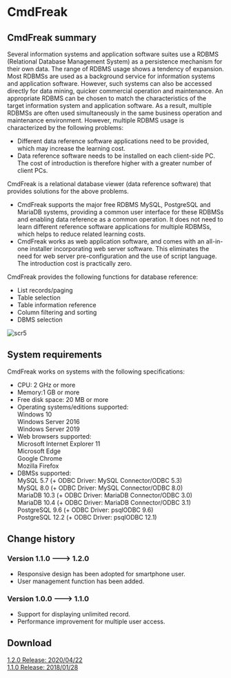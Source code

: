 # CmdFreak

## CmdFreak summary
Several information systems and application software suites use a RDBMS (Relational Database Management System) as a persistence mechanism for their own data. The range of RDBMS usage shows a tendency of expansion. Most RDBMSs are used as a background service for information systems and application software. However, such systems can also be accessed directly for data mining, quicker commercial operation and maintenance. An appropriate RDBMS can be chosen to match the characteristics of the target information system and application software. As a result, multiple RDBMSs are often used simultaneously in the same business operation and maintenance environment. However, multiple RDBMS usage is characterized by the following problems: 

- Different data reference software applications need to be provided, which may increase the learning cost.
- Data reference software needs to be installed on each client-side PC. The cost of introduction is therefore higher with a greater number of client PCs.

CmdFreak is a relational database viewer (data reference software) that provides solutions for the above problems. 

- CmdFreak supports the major free RDBMS MySQL, PostgreSQL and MariaDB systems, providing a common user interface for these RDBMSs and enabling data reference as a common operation. It does not need to learn different reference software applications for multiple RDBMSs, which helps to reduce related learning costs.
- CmdFreak works as web application software, and comes with an all-in-one installer incorporating web server software. This eliminates the need for web server pre-configuration and the use of script language. The introduction cost is practically zero.

CmdFreak provides the following functions for database reference: 

- List records/paging
- Table selection
- Table information reference
- Column filtering and sorting
- DBMS selection

![scr5](https://user-images.githubusercontent.com/4883168/80087693-6ee03f00-8596-11ea-9c9c-d9fece120257.png)

## System requirements
CmdFreak works on systems with the following specifications: 

- CPU: 2 GHz or more  
- Memory:1 GB or more  
- Free disk space: 20 MB or more  
- Operating systems/editions supported:  
  Windows 10  
  Windows Server 2016  
  Windows Server 2019  
- Web browsers supported:  
  Microsoft Internet Explorer 11  
  Microsoft Edge  
  Google Chrome  
  Mozilla Firefox  
- DBMSs supported:  
  MySQL 5.7 (+ ODBC Driver: MySQL Connector/ODBC 5.3)  
  MySQL 8.0 (+ ODBC Driver: MySQL Connector/ODBC 8.0)  
  MariaDB 10.3 (+ ODBC Driver: MariaDB Connector/ODBC 3.0)  
  MariaDB 10.4 (+ ODBC Driver: MariaDB Connector/ODBC 3.1)  
  PostgreSQL 9.6 (+ ODBC Driver: psqlODBC 9.6)  
  PostgreSQL 12.2 (+ ODBC Driver: psqlODBC 12.1)  

## Change history
### Version 1.1.0 ---> 1.2.0 

- Responsive design has been adopted for smartphone user.
- User management function has been added.

### Version 1.0.0 ---> 1.1.0 

- Support for displaying unlimited record.
- Performance improvement for multiple user access.

## Download
[1.2.0 Release: 2020/04/22](https://github.com/s-takeuchi/YaizuDbTool/releases/tag/1.2.0)  
[1.1.0 Release: 2018/01/28](https://github.com/s-takeuchi/YaizuDbTool/releases/tag/1.1.0)  
